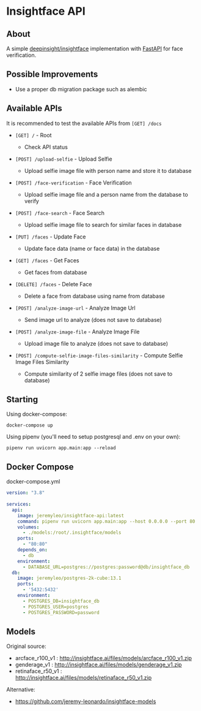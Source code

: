 # Insightface API

## About

A simple <a href="https://github.com/deepinsight/insightface">deepinsight/insightface</a> implementation with <a href="https://github.com/tiangolo/fastapi">FastAPI</a> for face verification.

## Possible Improvements
- Use a proper db migration package such as alembic

## Available APIs

It is recommended to test the available APIs from ``[GET] /docs``

- ``[GET] /`` - Root
  - Check API status

- ``[POST] /upload-selfie`` - Upload Selfie
  - Upload selfie image file with person name and store it to database

- ``[POST] /face-verification`` - Face Verification
  - Upload selfie image file and a person name from the database to verify

- ``[POST] /face-search`` - Face Search
  - Upload selfie image file to search for similar faces in database

- ``[PUT] /faces`` - Update Face
  - Update face data (name or face data) in the database

- ``[GET] /faces`` - Get Faces
  - Get faces from database

- ``[DELETE] /faces`` - Delete Face
  - Delete a face from database using name from database

- ``[POST] /analyze-image-url`` - Analyze Image Url
  - Send image url to analyze (does not save to database)

- ``[POST] ​/analyze-image-file`` - Analyze Image File
  - Upload image file to analyze (does not save to database)

- ``[POST] /compute-selfie-image-files-similarity`` -  Compute Selfie Image Files Similarity
  - Compute similarity of 2 selfie image files (does not save to database)

## Starting

Using docker-compose:
```
docker-compose up
```
Using pipenv (you'll need to setup postgresql and .env on your own):
```
pipenv run uvicorn app.main:app --reload
```

## Docker Compose

docker-compose.yml
```yml
version: "3.8"
   
services:
  api:
    image: jeremyleo/insightface-api:latest
    command: pipenv run uvicorn app.main:app --host 0.0.0.0 --port 80
    volumes:
      - ./models:/root/.insightface/models
    ports:
      - "80:80"
    depends_on:
      - db
    environment: 
      - DATABASE_URL=postgres://postgres:password@db/insightface_db
  db:
    image: jeremyleo/postgres-2k-cube:13.1
    ports:
      - '5432:5432'
    environment:
      - POSTGRES_DB=insightface_db
      - POSTGRES_USER=postgres
      - POSTGRES_PASSWORD=password

```

## Models

Original source:
- arcface_r100_v1 : http://insightface.ai/files/models/arcface_r100_v1.zip
- genderage_v1 : http://insightface.ai/files/models/genderage_v1.zip
- retinaface_r50_v1 : http://insightface.ai/files/models/retinaface_r50_v1.zip

Alternative:
- https://github.com/jeremy-leonardo/insightface-models
